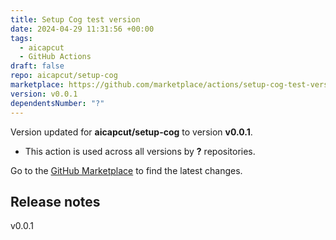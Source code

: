 ```yaml
---
title: Setup Cog test version
date: 2024-04-29 11:31:56 +00:00
tags:
  - aicapcut
  - GitHub Actions
draft: false
repo: aicapcut/setup-cog
marketplace: https://github.com/marketplace/actions/setup-cog-test-version
version: v0.0.1
dependentsNumber: "?"
---
```



Version updated for **aicapcut/setup-cog** to version **v0.0.1**.
- This action is used across all versions by **?** repositories.

Go to the [GitHub Marketplace](https://github.com/marketplace/actions/setup-cog-test-version) to find the latest changes.

## Release notes

v0.0.1

